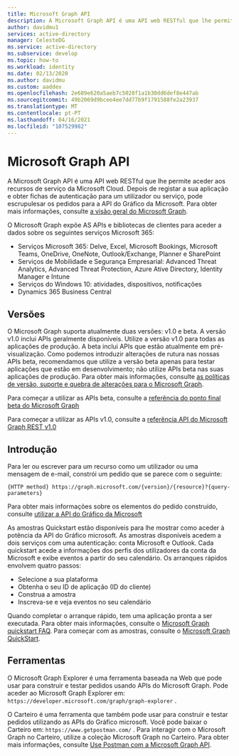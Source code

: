```yaml
---
title: Microsoft Graph API
description: A Microsoft Graph API é uma API web RESTful que lhe permite aceder aos recursos de serviço da Microsoft Cloud.
author: davidmu1
services: active-directory
manager: CelesteDG
ms.service: active-directory
ms.subservice: develop
ms.topic: how-to
ms.workload: identity
ms.date: 02/13/2020
ms.author: davidmu
ms.custom: aaddev
ms.openlocfilehash: 2e689e620a5aeb7c5028f1a1b30dd6def8e447ab
ms.sourcegitcommit: 49b2069d9bcee4ee7dd77b9f1791588fe2a23937
ms.translationtype: MT
ms.contentlocale: pt-PT
ms.lasthandoff: 04/16/2021
ms.locfileid: "107529982"
---
```

# <a name="microsoft-graph-api"></a>Microsoft Graph API

A Microsoft Graph API é uma API web RESTful que lhe permite aceder aos recursos de serviço da Microsoft Cloud. Depois de registar a sua aplicação e obter fichas de autenticação para um utilizador ou serviço, pode escrupulesar os pedidos para a API do Gráfico da Microsoft. Para obter mais informações, consulte [a visão geral do Microsoft Graph](/graph/overview).

O Microsoft Graph expõe AS APIs e bibliotecas de clientes para aceder a dados sobre os seguintes serviços Microsoft 365:
- Serviços Microsoft 365: Delve, Excel, Microsoft Bookings, Microsoft Teams, OneDrive, OneNote, Outlook/Exchange, Planner e SharePoint
- Serviços de Mobilidade e Segurança Empresarial: Advanced Threat Analytics, Advanced Threat Protection, Azure Ative Directory, Identity Manager e Intune
- Serviços do Windows 10: atividades, dispositivos, notificações
- Dynamics 365 Business Central

## <a name="versions"></a>Versões

O Microsoft Graph suporta atualmente duas versões: v1.0 e beta. A versão v1.0 inclui APIs geralmente disponíveis. Utilize a versão v1.0 para todas as aplicações de produção. A beta inclui APIs que estão atualmente em pré-visualização. Como podemos introduzir alterações de rutura nas nossas APIs beta, recomendamos que utilize a versão beta apenas para testar aplicações que estão em desenvolvimento; não utilize APIs beta nas suas aplicações de produção. Para obter mais informações, consulte [as políticas de versão, suporte e quebra de alterações para o Microsoft Graph](/graph/versioning-and-support).

Para começar a utilizar as APIs beta, consulte a [referência do ponto final beta do Microsoft Graph](/graph/api/overview?view=graph-rest-beta&preserve-view=true)

Para começar a utilizar as APIs v1.0, consulte a [referência API do Microsoft Graph REST v1.0](/graph/api/overview?view=graph-rest-1.0&preserve-view=true)

## <a name="get-started"></a>Introdução

Para ler ou escrever para um recurso como um utilizador ou uma mensagem de e-mail, constrói um pedido que se parece com o seguinte:

`{HTTP method} https://graph.microsoft.com/{version}/{resource}?{query-parameters}`

Para obter mais informações sobre os elementos do pedido construído, consulte [utilizar a API do Gráfico da Microsoft](/graph/use-the-api)

As amostras Quickstart estão disponíveis para lhe mostrar como aceder à potência da API do Gráfico microsoft. As amostras disponíveis acedem a dois serviços com uma autenticação: conta Microsoft e Outlook. Cada quickstart acede a informações dos perfis dos utilizadores da conta da Microsoft e exibe eventos a partir do seu calendário.
Os arranques rápidos envolvem quatro passos:
- Selecione a sua plataforma
- Obtenha o seu ID de aplicação (ID do cliente)
- Construa a amostra
- Inscreva-se e veja eventos no seu calendário

Quando completar o arranque rápido, tem uma aplicação pronta a ser executada. Para obter mais informações, consulte o [Microsoft Graph quickstart FAQ](/graph/quick-start-faq). Para começar com as amostras, consulte o [Microsoft Graph QuickStart](https://developer.microsoft.com/graph/quick-start).

## <a name="tools"></a>Ferramentas

O Microsoft Graph Explorer é uma ferramenta baseada na Web que pode usar para construir e testar pedidos usando APIs do Microsoft Graph. Pode aceder ao Microsoft Graph Explorer em: `https://developer.microsoft.com/graph/graph-explorer` .

O Carteiro é uma ferramenta que também pode usar para construir e testar pedidos utilizando as APIs do Gráfico microsoft. Você pode baixar o Carteiro em: `https://www.getpostman.com/` . Para interagir com o Microsoft Graph no Carteiro, utilize a coleção Microsoft Graph no Carteiro. Para obter mais informações, consulte [Use Postman com a Microsoft Graph API](/graph/use-postman).

